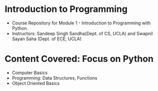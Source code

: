 # Introduction to Programming
- Course Repository for Module 1 - Introduction to Programming with Python. 
- Instructors: Sandeep Singh Sandha(Dept. of CS, UCLA) and Swapnil Sayan Saha (Dept. of ECE, UCLA)


# Content Covered: Focus on Python
- Computer Basics
- Programming: Data Structures, Functions
- Object Oriented Basics

